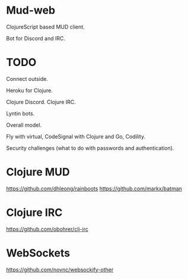 # Mud-web

ClojureScript based MUD client.

Bot for Discord and IRC.

# TODO

Connect outside.

Heroku for Clojure.

Clojure Discord.
Clojure IRC.

Lyntin bots.

Overall model.

Fly with virtual, CodeSignal with Clojure and Go, Codility.

Security challenges (what to do with passwords and authentication).

# Clojure MUD
https://github.com/dhleong/rainboots
https://github.com/markx/batman

# Clojure IRC
https://github.com/obohrer/clj-irc

# WebSockets
https://github.com/novnc/websockify-other
